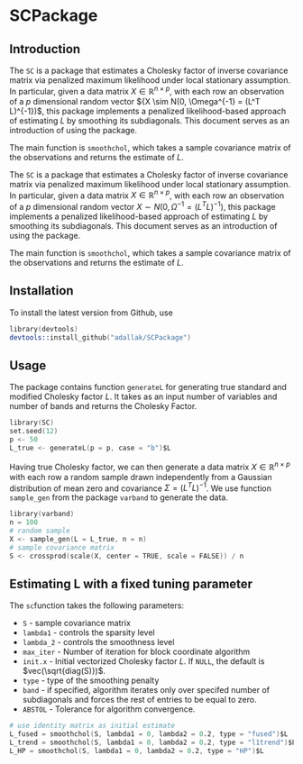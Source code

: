 # SCPackage
## Introduction

The `SC` is a package that estimates a Cholesky factor of inverse covariance matrix via penalized maximum likelihood under local stationary assumption. In particular, given a data matrix $X \in \mathbb{R}^{n \times p}$, with each row an observation of a $p$ dimensional random vector ${X \sim N(0, \Omega^{-1} = (L^T L)^{-1})$, this package implements a penalized likelihood-based approach of estimating $L$ by smoothing its subdiagonals.
This document serves as an introduction of using the package.

The main function is `smoothchol`, which takes a sample covariance matrix of the observations and returns the estimate of $L$. 

The `SC` is a package that estimates a Cholesky factor of inverse covariance matrix via penalized maximum likelihood under local stationary assumption. In particular, given a data matrix $X \in \mathbb{R}^{n \times p}$, with each row an observation of a $p$ dimensional random vector $X \sim N(0, \Omega^{-1} = (L^T L)^{-1})$, this package implements a penalized likelihood-based approach of estimating $L$ by smoothing its subdiagonals.
This document serves as an introduction of using the package.

The main function is `smoothchol`, which takes a sample covariance matrix of the observations and returns the estimate of $L$. 

## Installation

To install the latest version from Github, use

```s
library(devtools)
devtools::install_github("adallak/SCPackage")
```

## Usage
The package contains function `generateL` for generating true standard and modified Cholesky factor $L$. It takes as an input number of variables and number of bands and returns the Cholesky Factor. 
```s
library(SC)
set.seed(12)
p <- 50
L_true <- generateL(p = p, case = "b")$L
```

Having true Cholesky factor, we can then generate a data matrix $X \in \mathbb{R}^{n \times p}$ with each row a random sample drawn independently from a Gaussian distribution of mean zero and covariance $\Sigma = (L^T L)^{-1}$. We use function `sample_gen` from the package `varband` to generate the data. 

```s
library(varband)
n = 100
# random sample
X <- sample_gen(L = L_true, n = n)
# sample covariance matrix
S <- crossprod(scale(X, center = TRUE, scale = FALSE)) / n
```


## Estimating L with a fixed tuning parameter

The `sc`function takes the following parameters:
- `S` - sample covariance matrix
- `lambda1` - controls the sparsity level
- `lambda_2` - controls the smoothness level
- `max_iter` - Number of iteration for block coordinate algorithm
- `init.x`   - Initial vectorized Cholesky factor $L$. If `NULL`, the default is $vec(\sqrt{diag(S)})$.
- `type` - type of the smoothing penalty
- `band` - if specified, algorithm iterates only over specifed number of subdiagonals and forces the rest of entries to be equal to zero.
- `ABSTOL` - Tolerance for algorithm convergence.

```s
# use identity matrix as initial estimate
L_fused = smoothchol(S, lambda1 = 0, lambda2 = 0.2, type = "fused")$L
L_trend = smoothchol(S, lambda1 = 0, lambda2 = 0.2, type = "l1trend")$L
L_HP = smoothchol(S, lambda1 = 0, lambda2 = 0.2, type = "HP")$L
```